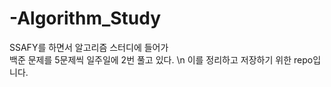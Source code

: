 # -Algorithm_Study

SSAFY를 하면서 알고리즘 스터디에 들어가 \
백준 문제를 5문제씩 일주일에 2번 풀고 있다. \n
이를 정리하고 저장하기 위한 repo입니다.
